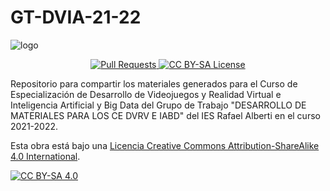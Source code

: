 # GT-DVIA-21-22

![logo][logo-image]

[logo-image]: https://github.com/IES-Rafael-Alberti/GT-DVIA-21-22/blob/main/logos/logo-github.png

<p align="center">
  <a href="https://github.com/IES-Rafael-Alberti/GT-DVIA-21-22/pulls">
    <img src="https://img.shields.io/badge/PRs-welcome-brightgreen.svg?longCache=true" alt="Pull Requests">
  </a>
  <a href="LICENSE.md">
      <img src="https://img.shields.io/badge/License-CC%20BY--SA%204.0-lightgrey.svg?longCache=true" alt="CC BY-SA License">
    </a>
</p>

Repositorio para compartir los materiales generados para el Curso de Especialización de Desarrollo de Videojuegos y Realidad Virtual e Inteligencia Artificial y Big Data del Grupo de Trabajo "DESARROLLO DE MATERIALES PARA LOS CE DVRV E IABD" del IES Rafael Alberti en el curso 2021-2022.

Esta obra está bajo una
[Licencia Creative Commons Attribution-ShareAlike 4.0 International][cc-by-sa].

[![CC BY-SA 4.0][cc-by-sa-image]][cc-by-sa]

[cc-by-sa]: http://creativecommons.org/licenses/by-sa/4.0/
[cc-by-sa-image]: https://licensebuttons.net/l/by-sa/4.0/88x31.png
[cc-by-sa-shield]: https://img.shields.io/badge/License-CC%20BY--SA%204.0-lightgrey.svg
